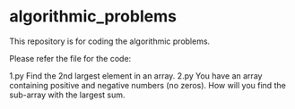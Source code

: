 # algorithmic_problems
This repository is for coding the algorithmic problems.

Please refer the file for the code:

1.py Find the 2nd largest element in an array.
2.py You have an array containing positive and negative numbers (no zeros). How will you find the sub-array with the largest sum.
